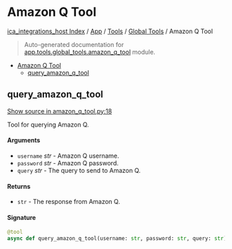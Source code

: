 # Amazon Q Tool

[ica_integrations_host Index](../../../README.md#ica_integrations_host-index) / [App](../../index.md#app) / [Tools](../index.md#tools) / [Global Tools](./index.md#global-tools) / Amazon Q Tool

> Auto-generated documentation for [app.tools.global_tools.amazon_q_tool](https://github.ibm.com/destiny/ica_integrations_host/blob/main/app/tools/global_tools/amazon_q_tool.py) module.

- [Amazon Q Tool](#amazon-q-tool)
  - [query_amazon_q_tool](#query_amazon_q_tool)

## query_amazon_q_tool

[Show source in amazon_q_tool.py:18](https://github.ibm.com/destiny/ica_integrations_host/blob/main/app/tools/global_tools/amazon_q_tool.py#L18)

Tool for querying Amazon Q.

#### Arguments

- `username` *str* - Amazon Q username.
- `password` *str* - Amazon Q password.
- `query` *str* - The query to send to Amazon Q.

#### Returns

- `str` - The response from Amazon Q.

#### Signature

```python
@tool
async def query_amazon_q_tool(username: str, password: str, query: str) -> str: ...
```
